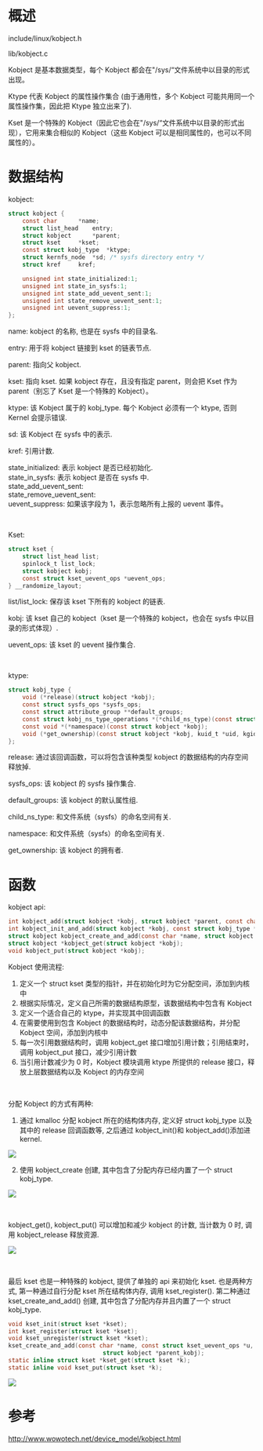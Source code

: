 # 概述

include/linux/kobject.h

lib/kobject.c

Kobject 是基本数据类型，每个 Kobject 都会在"/sys/“文件系统中以目录的形式出现。

Ktype 代表 Kobject 的属性操作集合 (由于通用性，多个 Kobject 可能共用同一个属性操作集，因此把 Ktype 独立出来了).

Kset 是一个特殊的 Kobject（因此它也会在"/sys/“文件系统中以目录的形式出现），它用来集合相似的 Kobject（这些 Kobject 可以是相同属性的，也可以不同属性的）。

# 数据结构

kobject:

```c
struct kobject {
	const char		*name;
	struct list_head	entry;
	struct kobject		*parent;
	struct kset		*kset;
	const struct kobj_type	*ktype;
	struct kernfs_node	*sd; /* sysfs directory entry */
	struct kref		kref;

	unsigned int state_initialized:1;
	unsigned int state_in_sysfs:1;
	unsigned int state_add_uevent_sent:1;
	unsigned int state_remove_uevent_sent:1;
	unsigned int uevent_suppress:1;
};
```

name: kobject 的名称, 也是在 sysfs 中的目录名.

entry: 用于将 kobject 链接到 kset 的链表节点.

parent: 指向父 kobject.

kset: 指向 kset. 如果 kobject 存在，且没有指定 parent，则会把 Kset 作为 parent（别忘了 Kset 是一个特殊的 Kobject）。

ktype: 该 Kobject 属于的 kobj_type. 每个 Kobject 必须有一个 ktype, 否则 Kernel 会提示错误.

sd: 该 Kobject 在 sysfs 中的表示.

kref: 引用计数.

state_initialized: 表示 kobject 是否已经初始化.  
state_in_sysfs: 表示 kobject 是否在 sysfs 中.  
state_add_uevent_sent:  
state_remove_uevent_sent:  
uevent_suppress: 如果该字段为 1，表示忽略所有上报的 uevent 事件。

</br>

Kset:

```c
struct kset {
	struct list_head list;
	spinlock_t list_lock;
	struct kobject kobj;
	const struct kset_uevent_ops *uevent_ops;
} __randomize_layout;
```

list/list_lock: 保存该 kset 下所有的 kobject 的链表.

kobj: 该 kset 自己的 kobject（kset 是一个特殊的 kobject，也会在 sysfs 中以目录的形式体现）.

uevent_ops: 该 kset 的 uevent 操作集合.

</br>

ktype:

```c
struct kobj_type {
	void (*release)(struct kobject *kobj);
	const struct sysfs_ops *sysfs_ops;
	const struct attribute_group **default_groups;
	const struct kobj_ns_type_operations *(*child_ns_type)(const struct kobject *kobj);
	const void *(*namespace)(const struct kobject *kobj);
	void (*get_ownership)(const struct kobject *kobj, kuid_t *uid, kgid_t *gid);
};
```

release: 通过该回调函数，可以将包含该种类型 kobject 的数据结构的内存空间释放掉.

sysfs_ops: 该 kobject 的 sysfs 操作集合.

default_groups: 该 kobject 的默认属性组.

child_ns_type: 和文件系统（sysfs）的命名空间有关.

namespace: 和文件系统（sysfs）的命名空间有关.

get_ownership: 该 kobject 的拥有者.

# 函数

kobject api:

```c
int kobject_add(struct kobject *kobj, struct kobject *parent, const char *fmt, ...);
int kobject_init_and_add(struct kobject *kobj, const struct kobj_type *ktype, struct kobject *parent, const char *fmt, ...);
struct kobject kobject_create_and_add(const char *name, struct kobject *parent);
struct kobject *kobject_get(struct kobject *kobj);
void kobject_put(struct kobject *kobj);
```

Kobject 使用流程:

1. 定义一个 struct kset 类型的指针，并在初始化时为它分配空间，添加到内核中
2. 根据实际情况，定义自己所需的数据结构原型，该数据结构中包含有 Kobject
3. 定义一个适合自己的 ktype，并实现其中回调函数
4. 在需要使用到包含 Kobject 的数据结构时，动态分配该数据结构，并分配 Kobject 空间，添加到内核中
5. 每一次引用数据结构时，调用 kobject_get 接口增加引用计数；引用结束时，调用 kobject_put 接口，减少引用计数
6. 当引用计数减少为 0 时，Kobject 模块调用 ktype 所提供的 release 接口，释放上层数据结构以及 Kobject 的内存空间

</br>

分配 Kobject 的方式有两种:

1. 通过 kmalloc 分配 kobject 所在的结构体内存, 定义好 struct kobj_type 以及其中的 release 回调函数等, 之后通过 kobject_init()和 kobject_add()添加进 kernel.

![](https://xyc-1316422823.cos.ap-shanghai.myqcloud.com/20241231145254.png)

2. 使用 kobject_create 创建, 其中包含了分配内存已经内置了一个 struct kobj_type.

![](https://xyc-1316422823.cos.ap-shanghai.myqcloud.com/20241231152009.png)

</br>

kobject_get(), kobject_put() 可以增加和减少 kobject 的计数, 当计数为 0 时, 调用 kobject_release 释放资源.

![](https://xyc-1316422823.cos.ap-shanghai.myqcloud.com/20241231154009.png)

</br>

最后 kset 也是一种特殊的 kobject, 提供了单独的 api 来初始化 kset. 也是两种方式, 第一种通过自行分配 kset 所在结构体内存, 调用 kset_register(). 第二种通过 kset_create_and_add() 创建, 其中包含了分配内存并且内置了一个 struct kobj_type.

```c
void kset_init(struct kset *kset);
int kset_register(struct kset *kset);
void kset_unregister(struct kset *kset);
kset_create_and_add(const char *name, const struct kset_uevent_ops *u,
					       struct kobject *parent_kobj);
static inline struct kset *kset_get(struct kset *k);
static inline void kset_put(struct kset *k);
```

![](https://xyc-1316422823.cos.ap-shanghai.myqcloud.com/20241231155118.png)

# 参考

http://www.wowotech.net/device_model/kobject.html
